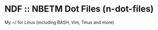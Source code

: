 NDF :: NBETM Dot Files (n-dot-files)
====================================

My ~/ for Linux (including BASH, Vim, Tmux and more)

